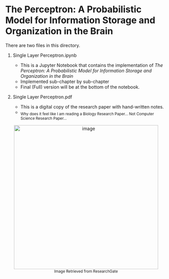 # The Perceptron: A Probabilistic Model for Information Storage and Organization in the Brain

There are two files in this directory.<br>

1. Single Layer Perceptron.ipynb
   - This is a Jupyter Notebook that contains the implementation of *The Perceptron: A Probabilistic Model for Information Storage and Organization in the Brain* <br>
   - Implemented sub-chapter by sub-chapter
   - Final (Full) version will be at the bottom of the notebook.

2. Single Layer Perceptron.pdf
   - This is a digital copy of the research paper with hand-written notes.
   - <sub>Why does it feel like I am reading a Biology Research Paper... Not Computer Science Research Paper...</sub>

<p align="center">
   <img width="450" alt="image" src="https://github.com/jasonheesanglee/theoretical_study/assets/123557477/c73f5355-b1b3-4a3e-a0a4-25d7763989b2"><br>
  <sub>Image Retrieved from ResearchGate</sub>
</p>
